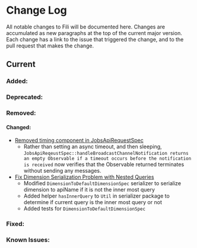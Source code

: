Change Log
==========

All notable changes to Fili will be documented here. Changes are accumulated as new paragraphs at the top of the current 
major version. Each change has a link to the issue that triggered the change, and to the pull request that makes the
change.

Current
-------

### Added:


### Deprecated:


### Removed:


#### Changed:

-  [Removed timing component in JobsApiRequestSpec](https://github.com/yahoo/fili/pull/27)
    * Rather than setting an async timeout, and then sleeping, 
      `JobsApiReqeustSpec::handleBroadcastChannelNotification returns an empty Observable if a timeout occurs before the notification is received`
      now verifies that the Observable returned terminates without sending any
      messages.
-  [Fix Dimension Serialization Problem with Nested Queries](https://github.com/yahoo/fili/pull/15)
    * Modified `DimensionToDefaultDimensionSpec` serializer to serialize dimension to apiName if it is not the inner most query
    * Added helper `hasInnerQuery` to `Util` in serializer package to determine if current query is the inner most query or not
    * Added tests for `DimensionToDefaultDimensionSpec`

### Fixed:


### Known Issues:

